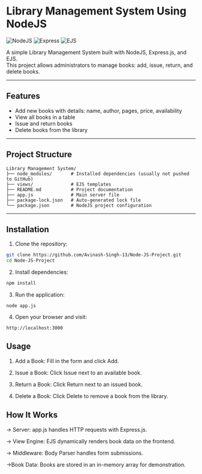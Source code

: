 # Library Management System Using NodeJS

![NodeJS](https://img.shields.io/badge/Node.js-v18-green)
![Express](https://img.shields.io/badge/Express-v4.18-blue)
![EJS](https://img.shields.io/badge/EJS-v3.1-orange)



A simple Library Management System built with NodeJS, Express.js, and EJS.  
This project allows administrators to manage books: add, issue, return, and delete books.

---

## Features

- Add new books with details: name, author, pages, price, availability  
- View all books in a table  
- Issue and return books  
- Delete books from the library  

---

## Project Structure
````
Library Management System/
├── node_modules/       # Installed dependencies (usually not pushed to GitHub)
├── views/              # EJS templates
├── README.md           # Project documentation
├── app.js              # Main server file
├── package-lock.json   # Auto-generated lock file
└── package.json        # NodeJS project configuration

````

---

## Installation

1. Clone the repository:

```bash
git clone https://github.com/Avinash-Singh-13/Node-JS-Project.git
cd Node-JS-Project
```

2. Install dependencies:
```bash
npm install
```

3. Run the application:
```
node app.js
```

4. Open your browser and visit:
```
http://localhost:3000
```
## Usage

1. Add a Book: Fill in the form and click Add.

2. Issue a Book: Click Issue next to an available book.

3. Return a Book: Click Return next to an issued book.

4. Delete a Book: Click Delete to remove a book from the library.


## How It Works

-> Server: app.js handles HTTP requests with Express.js.

-> View Engine: EJS dynamically renders book data on the frontend.

-> Middleware: Body Parser handles form submissions.

->Book Data: Books are stored in an in-memory array for demonstration.
